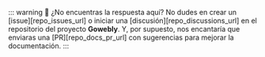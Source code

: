 ::: warning :thinking: ¿No encuentras la respuesta aquí?
No dudes en crear un [issue][repo_issues_url] o iniciar una [discusión][repo_discussions_url] en el repositorio del proyecto **Gowebly**. Y, por supuesto, nos encantaría que enviaras una [PR][repo_docs_pr_url] con sugerencias para mejorar la documentación.
:::